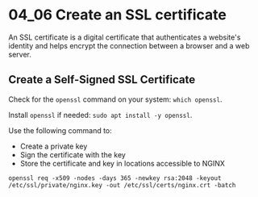 # 04_06 Create an SSL certificate

An SSL certificate is a digital certificate that authenticates a website's identity and helps encrypt the connection between a browser and a web server.

## Create a Self-Signed SSL Certificate
Check for the `openssl` command on your system: `which openssl`.

Install `openssl` if needed: `sudo apt install -y openssl`.

Use the following command to:
- Create a private key
- Sign the certificate with the key
- Store the certificate and key in locations accessible to NGINX

```
openssl req -x509 -nodes -days 365 -newkey rsa:2048 -keyout /etc/ssl/private/nginx.key -out /etc/ssl/certs/nginx.crt -batch
```

